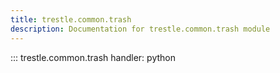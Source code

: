 ```yaml
---
title: trestle.common.trash
description: Documentation for trestle.common.trash module
---
```


::: trestle.common.trash
handler: python
